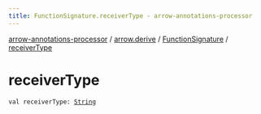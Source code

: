 ```yaml
---
title: FunctionSignature.receiverType - arrow-annotations-processor
---
```


[arrow-annotations-processor](../../index.html) / [arrow.derive](../index.html) / [FunctionSignature](index.html) / [receiverType](./receiver-type.html)

# receiverType

`val receiverType: `[`String`](https://kotlinlang.org/api/latest/jvm/stdlib/kotlin/-string/index.html)